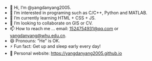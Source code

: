 - 👋 Hi, I’m @yangdanyang2005.
- 👀 I’m interested in programing such as C/C++, Python and MATLAB.
- 🌱 I’m currently learning HTML + CSS + JS.
- 💞️ I’m looking to collaborate on GIS or CV.
- 📫 How to reach me ... email: 1524754931@qq.com or yangdanyang@whu.edu.cn.
- 😄 Pronouns: "He" is OK.
- ⚡ Fun fact: Get up and sleep early every day!
- 📑 Personal website: https://yangdanyang2005.github.io

<!---
yangdanyang2005/烟锁池塘柳 is a ✨ special ✨ repository because its `README.md` (this file) appears on your GitHub profile.
You can click the Preview link to take a look at your changes.
--->
